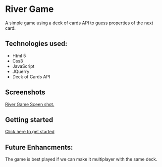# River Game

A simple game using a deck of cards API to guess properties of the next card.


## Technologies used:
* Html 5
* Css3
* JavaScript
* JQuerry
* Deck of Cards API

## Screenshots
[River Game Sceen shot.](https://postimg.cc/py8ZV9LM)

## Getting started
[Click here to get started](https://zedurry.github.io/riverGameProject1/)

## Future Enhancments:
The game is best played if we can make it multiplayer with the same deck.



